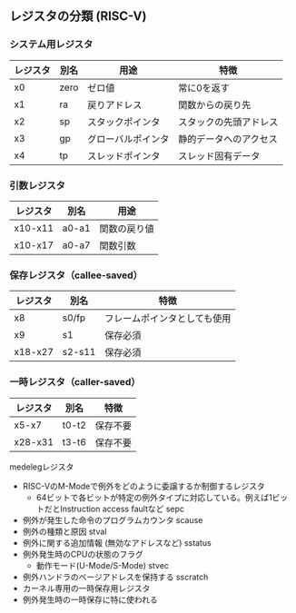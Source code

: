 ## レジスタの分類 (RISC-V)

### システム用レジスタ
| レジスタ | 別名 | 用途 | 特徴 |
|---------|------|------|------|
| x0 | zero | ゼロ値 | 常に0を返す |
| x1 | ra | 戻りアドレス | 関数からの戻り先 |
| x2 | sp | スタックポインタ | スタックの先頭アドレス |
| x3 | gp | グローバルポインタ | 静的データへのアクセス |
| x4 | tp | スレッドポインタ | スレッド固有データ |

### 引数レジスタ
| レジスタ | 別名 | 用途 |
|---------|------|------|
| x10-x11 | a0-a1 | 関数の戻り値 |
| x10-x17 | a0-a7 | 関数引数 |

### 保存レジスタ（callee-saved）
| レジスタ | 別名 | 特徴 |
|---------|------|------|
| x8 | s0/fp | フレームポインタとしても使用 |
| x9 | s1 | 保存必須 |
| x18-x27 | s2-s11 | 保存必須 |

### 一時レジスタ（caller-saved）
| レジスタ | 別名 | 特徴 |
|---------|------|------|
| x5-x7 | t0-t2 | 保存不要 |
| x28-x31 | t3-t6 | 保存不要 |


medelegレジスタ
- RISC-VのM-Modeで例外をどのように委譲するか制御するレジスタ
  - 64ビットで各ビットが特定の例外タイプに対応している。例えば1ビットだとInstruction access faultなど
sepc
- 例外が発生した命令のプログラムカウンタ
scause
- 例外の種類と原因
stval
- 例外に関する追加情報 (無効なアドレスなど)
sstatus
- 例外発生時のCPUの状態のフラグ
  - 動作モード(U-Mode/S-Mode)
stvec
- 例外ハンドラのページアドレスを保持する
sscratch
- カーネル専用の一時保存用レジスタ
- 例外発生時の一時保存に特に使われる
